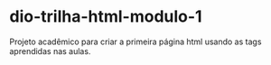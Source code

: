 # dio-trilha-html-modulo-1
Projeto acadêmico para criar a primeira página html usando as tags aprendidas nas aulas.
